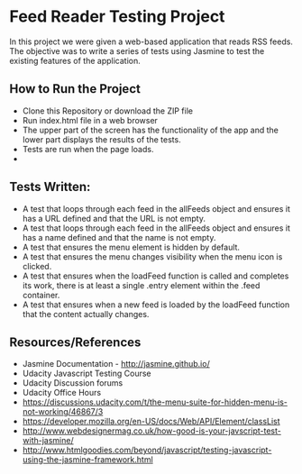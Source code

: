 # Feed Reader Testing Project

In this project we were given a web-based application that reads RSS feeds. The objective was to write a series of tests using Jasmine to test the existing features of the application. 


## How to Run the Project

* Clone this Repository or download the ZIP file
* Run index.html file in a web browser
* The upper part of the screen has the functionality of the app and the lower part displays the results of the tests. 
* Tests are run when the page loads.
* 

## Tests Written:

* A test that loops through each feed in the allFeeds object and ensures it has a URL defined and that the URL is not empty.
* A test that loops through each feed in the allFeeds object and ensures it has a name defined and that the name is not empty.
* A test that ensures the menu element is hidden by default.
* A test that ensures the menu changes visibility when the menu icon is clicked.
* A test that ensures when the loadFeed function is called and completes its work, there is at least a single .entry element within the .feed container.
* A test that ensures when a new feed is loaded by the loadFeed function that the content actually changes.


## Resources/References

* Jasmine Documentation - http://jasmine.github.io/
* Udacity Javascript Testing Course
* Udacity Discussion forums
* Udacity Office Hours
* https://discussions.udacity.com/t/the-menu-suite-for-hidden-menu-is-not-working/46867/3
* https://developer.mozilla.org/en-US/docs/Web/API/Element/classList
* http://www.webdesignermag.co.uk/how-good-is-your-javscript-test-with-jasmine/
* http://www.htmlgoodies.com/beyond/javascript/testing-javascript-using-the-jasmine-framework.html



